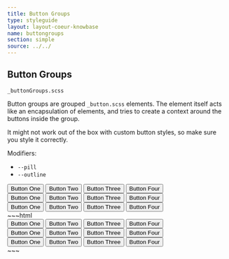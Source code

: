 ```yaml
---
title: Button Groups
type: styleguide
layout: layout-coeur-knowbase
name: buttongroups
section: simple
source: ../../
---
```



<main markdown="1">

## Button Groups

`_buttonGroups.scss`

Button groups are grouped `_button.scss` elements. The element itself acts like an encapsulation of elements, and tries to create a context around the buttons inside the group.

It might not work out of the box with custom button styles, so make sure you style it correctly.

Modifiers:

- `--pill`
- `--outline`

<div class="_styleguide-example">
<div class="_margin-bottom-2">
  <div class="_buttonGroup">
    <button class="_button">Button One</button>
    <button class="_button">Button Two</button>
    <button class="_button">Button Three</button>
    <button class="_button">Button Four</button>
  </div>
</div>

<div class="_margin-bottom-2">
  <div class="_buttonGroup --pill">
    <button class="_button">Button One</button>
    <button class="_button">Button Two</button>
    <button class="_button">Button Three</button>
    <button class="_button">Button Four</button>
  </div>
</div>

<div class="_margin-bottom-2">
  <div class="_buttonGroup --outline">
    <button class="_button">Button One</button>
    <button class="_button">Button Two</button>
    <button class="_button">Button Three</button>
    <button class="_button">Button Four</button>
  </div>
</div>
</div>
~~~html
<div class="_margin-bottom-2">
  <div class="_buttonGroup">
    <button class="_button">Button One</button>
    <button class="_button">Button Two</button>
    <button class="_button">Button Three</button>
    <button class="_button">Button Four</button>
  </div>
</div>

<div class="_margin-bottom-2">
  <div class="_buttonGroup --pill">
    <button class="_button">Button One</button>
    <button class="_button">Button Two</button>
    <button class="_button">Button Three</button>
    <button class="_button">Button Four</button>
  </div>
</div>

<div class="_margin-bottom-2">
  <div class="_buttonGroup --outline">
    <button class="_button">Button One</button>
    <button class="_button">Button Two</button>
    <button class="_button">Button Three</button>
    <button class="_button">Button Four</button>
  </div>
</div>
~~~




</main>

